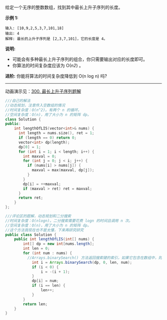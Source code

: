 给定一个无序的整数数组，找到其中最长上升子序列的长度。

**示例 1:**

```
输入: [10,9,2,5,3,7,101,18]
输出: 4 
解释: 最长的上升子序列是 [2,3,7,101]，它的长度是 4。
```

**说明:**

- 可能会有多种最长上升子序列的组合，你只需要输出对应的长度即可。
- 你算法的时间复杂度应该为 O(*n2*) 。

**进阶:** 你能将算法的时间复杂度降低到 O(n log n) 吗?

------

动画演示见：[300. 最长上升子序列题解](https://leetcode-cn.com/problems/longest-increasing-subsequence/solution/zui-chang-shang-sheng-zi-xu-lie-by-leetcode/)

```cpp
///自己的解法
//动态规划，注意传入空数组的情况
//时间复杂度：O(n^2)。有两个 n 的循环。
//空间复杂度：O(n)，用了大小为 n 的矩阵 dp。
class Solution {
public:
    int lengthOfLIS(vector<int>& nums) {
      int length = nums.size(), ret = 1;
      if (length == 0) return 0;
      vector<int> dp(length);
      dp[0] = 1;
      for (int i = 1; i < length; i++) {
        int maxval = 0;
        for (int j = 0; j < i; j++) {
          if (nums[i] > nums[j]) {
            maxval = max(maxval, dp[j]);
          }
        }
        dp[i] = ++maxval;
        if (maxval > ret) ret = maxval;
      }
      return ret;
    }
};
```

```java
///评论区的题解，动态规划和二分搜索
//时间复杂度：O(nlogn)。二分搜索需要花费 logn 的时间且调用 n 次。
//空间复杂度：O(n)，用了大小为 n 的矩阵 dp。
//这个方法我现在也不是太懂，下来再研究研究
public class Solution {
    public int lengthOfLIS(int[] nums) {
        int[] dp = new int[nums.length];
        int len = 0;
        for (int num : nums) {
          //Arrays.binarySearch() 方法返回搜索键的索引，如果它包含在数组中，则返回(（插入点）-1）。
            int i = Arrays.binarySearch(dp, 0, len, num);
            if (i < 0) {
                i = -(i + 1);
            }
            dp[i] = num;
            if (i == len) {
                len++;
            }
        }
        return len;
    }
}
```